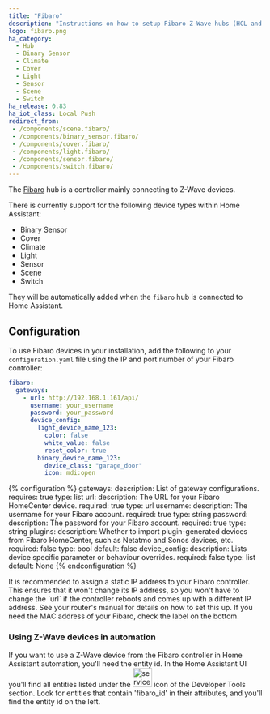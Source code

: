 ```yaml
---
title: "Fibaro"
description: "Instructions on how to setup Fibaro Z-Wave hubs (HCL and HC2) and configure devices within Home Assistant."
logo: fibaro.png
ha_category:
  - Hub
  - Binary Sensor
  - Climate
  - Cover
  - Light
  - Sensor
  - Scene
  - Switch
ha_release: 0.83
ha_iot_class: Local Push
redirect_from:
 - /components/scene.fibaro/
 - /components/binary_sensor.fibaro/
 - /components/cover.fibaro/
 - /components/light.fibaro/
 - /components/sensor.fibaro/
 - /components/switch.fibaro/
---
```


The [Fibaro](http://fibaro.com) hub is a controller mainly connecting to Z-Wave devices.

There is currently support for the following device types within Home Assistant:

- Binary Sensor
- Cover
- Climate
- Light
- Sensor
- Scene
- Switch

They will be automatically added when the `fibaro` hub is connected to Home Assistant.

## Configuration

To use Fibaro devices in your installation, add the following to your `configuration.yaml` file using the IP and port number of your Fibaro controller:

```yaml
fibaro:
  gateways:
    - url: http://192.168.1.161/api/
      username: your_username
      password: your_password
      device_config:
        light_device_name_123:
          color: false
          white_value: false
          reset_color: true
        binary_device_name_123:
          device_class: "garage_door"
          icon: mdi:open
```

{% configuration %}
gateways:
  description: List of gateway configurations.
  requires: true
  type: list
url:
  description: The URL for your Fibaro HomeCenter device.
  required: true
  type: url
username:
  description: The username for your Fibaro account.
  required: true
  type: string
password:
  description: The password for your Fibaro account.
  required: true
  type: string
plugins:
  description: Whether to import plugin-generated devices from Fibaro HomeCenter, such as Netatmo and Sonos devices, etc.
  required: false
  type: bool
  default: false
device_config:
  description: Lists device specific parameter or behaviour overrides.
  required: false
  type: list
  default: None
{% endconfiguration %}

<p class='note'>
  It is recommended to assign a static IP address to your Fibaro controller. This ensures that it won't change its IP address, so you won't have to change the `url` if the controller reboots and comes up with a different IP address. See your router's manual for details on how to set this up. If you need the MAC address of your Fibaro, check the label on the bottom.
</p>

### Using Z-Wave devices in automation

If you want to use a Z-Wave device from the Fibaro controller in Home Assistant automation, you'll need the entity id. In the Home Assistant UI you'll find all entities listed under the <img src='/images/screenshots/developer-tool-states-icon.png' alt='service developer tool icon' class="no-shadow" height="38" /> icon of the Developer Tools section. Look for entities that contain 'fibaro_id' in their attributes, and you'll find the entity id on the left.

